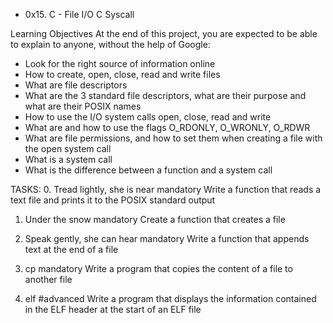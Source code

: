 * 0x15. C - File I/O
C
Syscall

Learning Objectives
At the end of this project, you are expected to be able to explain to anyone, without the help of Google:
- Look for the right source of information online
- How to create, open, close, read and write files
- What are file descriptors
- What are the 3 standard file descriptors, what are their purpose and what are their POSIX names
- How to use the I/O system calls open, close, read and write
- What are and how to use the flags O_RDONLY, O_WRONLY, O_RDWR
- What are file permissions, and how to set them when creating a file with the open system call
- What is a system call
- What is the difference between a function and a system call

TASKS:
0. Tread lightly, she is near
mandatory
Write a function that reads a text file and prints it to the POSIX standard output

1. Under the snow
mandatory
Create a function that creates a file

2. Speak gently, she can hear
mandatory
Write a function that appends text at the end of a file

3. cp
mandatory
Write a program that copies the content of a file to another file

4. elf
#advanced
Write a program that displays the information contained in the ELF header at the start of an ELF file
